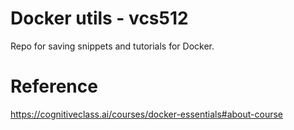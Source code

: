 # Docker utils - vcs512

Repo for saving snippets and tutorials for Docker.

# Reference
https://cognitiveclass.ai/courses/docker-essentials#about-course